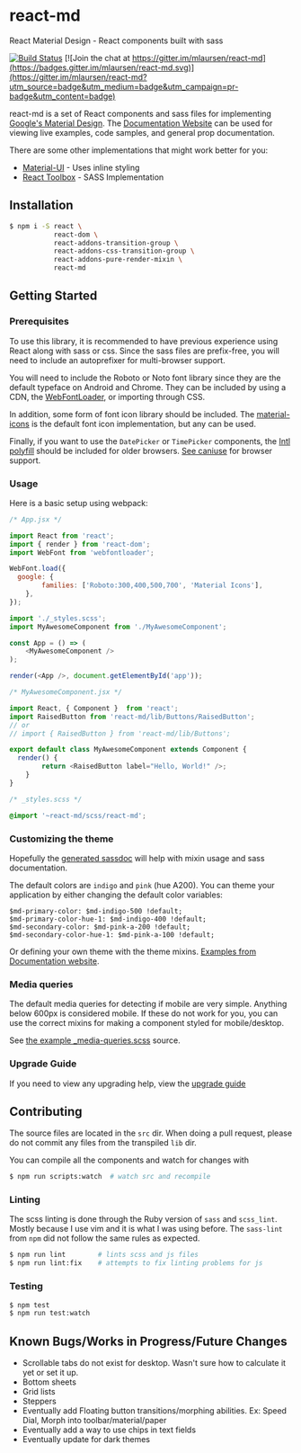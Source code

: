# react-md
React Material Design - React components built with sass

[![Build Status](https://travis-ci.org/mlaursen/react-md.svg?branch=master)](https://travis-ci.org/mlaursen/react-md)
[![Join the chat at https://gitter.im/mlaursen/react-md](https://badges.gitter.im/mlaursen/react-md.svg)](https://gitter.im/mlaursen/react-md?utm_source=badge&utm_medium=badge&utm_campaign=pr-badge&utm_content=badge)

react-md is a set of React components and sass files for implementing [Google's Material Design](https://material.google.com). The
[Documentation Website](http://react-md.mlaursen.com) can be used for viewing live examples, code samples, and general prop documentation.

There are some other implementations that might work better for you:
- [Material-UI](/callemall/material-ui) - Uses inline styling
- [React Toolbox](/react-toolbox/react-toolbox) - SASS Implementation

## Installation

```bash
$ npm i -S react \
           react-dom \
           react-addons-transition-group \
           react-addons-css-transition-group \
           react-addons-pure-render-mixin \
           react-md
```

## Getting Started

### Prerequisites

To use this library, it is recommended to have previous experience using React along with sass or css. Since the sass files are prefix-free, you will need
to include an autoprefixer for multi-browser support.

You will need to include the Roboto or Noto font library since they are the default typeface on Android and Chrome. They can
be included by using a CDN, the [WebFontLoader](/typekit/webfontloader), or importing through CSS.

In addition, some form of font icon library should be included. The [material-icons](https://design.google.com/icons/) is the default
font icon implementation, but any can be used.

Finally, if you want to use the `DatePicker` or `TimePicker` components, the [Intl polyfill](https://github.com/andyearnshaw/Intl.js) should
be included for older browsers. [See caniuse](http://caniuse.com/#search=intl) for browser support.

### Usage
Here is a basic setup using webpack:

```js
/* App.jsx */

import React from 'react';
import { render } from 'react-dom';
import WebFont from 'webfontloader';

WebFont.load({
  google: {
		families: ['Roboto:300,400,500,700', 'Material Icons'],
	},
});

import './_styles.scss';
import MyAwesomeComponent from './MyAwesomeComponent';

const App = () => (
	<MyAwesomeComponent />
);

render(<App />, document.getElementById('app'));
```

```js
/* MyAwesomeComponent.jsx */

import React, { Component }  from 'react';
import RaisedButton from 'react-md/lib/Buttons/RaisedButton';
// or
// import { RaisedButton } from 'react-md/lib/Buttons';

export default class MyAwesomeComponent extends Component {
  render() {
		return <RaisedButton label="Hello, World!" />;
	}
}
```


```scss
/* _styles.scss */

@import '~react-md/scss/react-md';
```

### Customizing the theme

Hopefully the [generated sassdoc](https://react-md.mlaursen.com/sassdoc) will help with
mixin usage and sass documentation.

The default colors are `indigo` and `pink` (hue A200). You can theme your application by either changing the default color variables:

```
$md-primary-color: $md-indigo-500 !default;
$md-primary-color-hue-1: $md-indigo-400 !default;
$md-secondary-color: $md-pink-a-200 !default;
$md-secondary-color-hue-1: $md-pink-a-100 !default;
```

Or defining your own theme with the theme mixins.
[Examples from Documentation website](http://react-md.mlaursen.com/customization/themes).

### Media queries

The default media queries for detecting if mobile are very simple. Anything below 600px is considered mobile.
If these do not work for you, you can use the correct mixins for making a component styled
for mobile/desktop.

See [the example \_media-queries.scss](../master/src/scss/_media-queries.scss) source.

### Upgrade Guide

If you need to view any upgrading help, view the [upgrade guide](../master/docs/UpgradeGuide.md)

## Contributing

The source files are located in the `src` dir. When doing a pull request, please do not commit any files
from the transpiled `lib` dir.

You can compile all the components and watch for changes with

```bash
$ npm run scripts:watch  # watch src and recompile
```

### Linting
The scss linting is done through the Ruby version of `sass` and `scss_lint`. Mostly because I use vim and it is
what I was using before. The `sass-lint` from `npm` did not follow the same rules as expected.

```bash
$ npm run lint        # lints scss and js files
$ npm run lint:fix    # attempts to fix linting problems for js
```

### Testing

```bash
$ npm test
$ npm run test:watch
```

## Known Bugs/Works in Progress/Future Changes

* Scrollable tabs do not exist for desktop. Wasn't sure how to calculate it yet or set it up.
* Bottom sheets
* Grid lists
* Steppers
* Eventually add Floating button transitions/morphing abilities. Ex: Speed Dial, Morph into toolbar/material/paper
* Eventually add a way to use chips in text fields
* Eventually update for dark themes
